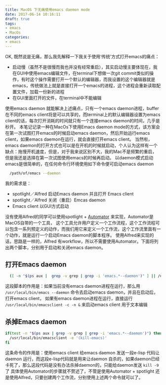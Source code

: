 ```yaml
---
title: MacOS 下无痛使用emacs daemon mode
date: 2017-06-14 10:16:11
draft: true
tags:
- emacs
- MacOs
categories:
- emacs
---
```

OK, 既然说是无痛，那么我先解释一下我关于使用‘传统’方式打开emacs的痛点：
<!--more-->
- 启动慢（虽然不是很慢而我也并没有经常重启），其实启动慢主要体现在，我在GUI中使用emacs编辑文件，在terminal下想做一次git commit类似的操作，有时这个操作需要打开一个默认的编辑器，而我设置的这个编辑器就是emacs，传统做法上就是直接打开一个emacs的进程，这个进程会重新读取配置文件，加载一份新的进程
- 在GUI里面打开的文件，在terminal中不能编辑

使用emacs daemon 就能解决上述痛点，只有一个emacs daemon进程，buffer在不同的emacs client将是可以共享的，而terminal上的默认编辑器设置为emacs client的话，每次打开消耗的时间就只有一个连接emacs daemon的时间，几乎是秒开。<!--more-->
本笔记记录一种在MacOs下使用Emacs daemon mode的方式，该方案会在第一次试图打开emacs的时候启动emacs daemon，然后开始运行emacs client，如果emacs daemon在运行，就会直接打开emacs client。
当然啦，emacs daemon的打开方式也可以是在开机的时候就启动，个人认为这样有一个缺点：拖慢开机速度，但是，对于我来说区别不大，我的Mac不是频繁的重启，但是我还是选择在第一次试图使用emacs的时候再启动。
以daemon模式启动emacs是很简单的，在任何命令行环境使用如下命令便可启动emacs daemon
```Bash
  /path/of/emacs --daemon
```
我的需求是：
- spotlight／Alfred 启动Emacs daemon 并且打开 Emacs client
- spotlight／Alfred 关闭（重启）Emcas daemon
- Emacs client 以GUI方式启动

没有使用Alfred的同学可以使用spotlight + [Automator](https://zh.wikipedia.org/wiki/Automator) 来实现，Automator是MacOS自带的一个工具，
这个工具允许用户定义一个工作流程，这个工作流程可以包含一系列预定义的动作，而我们用它来定义一个工作流，这个工作流里面有一个动作，就是运行一个启动Emacs daemon的脚本程序。
使用Alfred来实现的话，思路是一样的，Alfred 有workflow，所以不需要使用Automator。下面将列出两个脚本，分别用于启动和关闭emacs daemon。
## 打开Emacs daemon
```Bash
  ([ -n "$(ps aux |  grep -v grep | grep -i 'emacs.*--daemon')" ] || /usr/local/bin/emacs --daemon) && /usr/local/bin/emacsclient -c -n &
```
这段脚本的作用是：如果当前没有emacs daemon进程在运行，那么用 `/usr/local/bin/emacs --daemon` 命令去启动emacs daemon，并且在启动后，打开emacs client，
如果有emacs daemon进程在运行，直接运行 `/usr/local/bin/emacsclient -c -n &` 来启动emacs client 用于文本编辑
## 杀掉Emacs daemon
```Bash
if(test -n "$(ps aux | grep -v grep | grep -i 'emacs.*--daemon')") then
  /usr/local/bin/emacsclient -e '(kill-emacs)'
fi
```
这条命令的作用是：使用emacs client 给emacs daemon 发送一段e-lisp 代码让daemon 运行，而这段e-lisp代码就是用来让daemon 自杀的，如果daemon已经卡死了，那么这段代码是没有办法杀掉daemon的，只能给daemon发送 `kill -9` 了
具体使用Automator的步骤就不赘述了，不管是使用Automator + spotlight 还是使用Alfred，只要创建两个工作流，分别使用上述两个命令就可以了。

